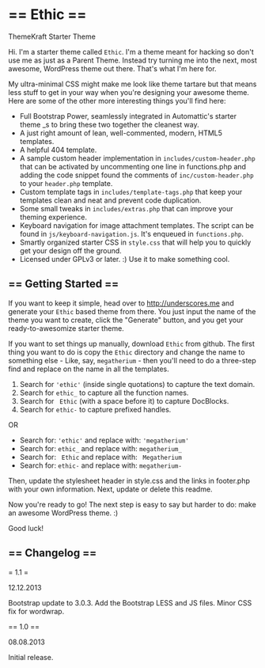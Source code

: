 == Ethic ==
=========

ThemeKraft Starter Theme


Hi. I'm a starter theme called `Ethic`. I'm a theme meant for hacking so don't use me as just as a Parent Theme. Instead try turning me into the next, most awesome, WordPress theme out there. That's what I'm here for.

My ultra-minimal CSS might make me look like theme tartare but that means less stuff to get in your way when you're designing your awesome theme. Here are some of the other more interesting things you'll find here:

* Full Bootstrap Power, seamlessly integrated in Automattic's starter theme _s to bring these two together the cleanest way.
* A just right amount of lean, well-commented, modern, HTML5 templates.
* A helpful 404 template.
* A sample custom header implementation in `includes/custom-header.php` that can be activated by uncommenting one line in functions.php and adding the code snippet found the comments of `inc/custom-header.php` to your `header.php` template.
* Custom template tags in `includes/template-tags.php` that keep your templates clean and neat and prevent code duplication.
* Some small tweaks in `includes/extras.php` that can improve your theming experience.
* Keyboard navigation for image attachment templates. The script can be found in `js/keyboard-navigation.js`. It's enqueued in `functions.php`.
* Smartly organized starter CSS in `style.css` that will help you to quickly get your design off the ground.
* Licensed under GPLv3 or later. :) Use it to make something cool.

== Getting Started ==
---------------------

If you want to keep it simple, head over to http://underscores.me and generate your `Ethic` based theme from there. You just input the name of the theme you want to create, click the "Generate" button, and you get your ready-to-awesomize starter theme.

If you want to set things up manually, download `Ethic` from github. The first thing you want to do is copy the `Ethic` directory and change the name to something else - Like, say, `megatherium` - then you'll need to do a three-step find and replace on the name in all the templates.

1. Search for `'ethic'` (inside single quotations) to capture the text domain.
2. Search for `ethic_` to capture all the function names.
3. Search for <code>&nbsp;Ethic</code> (with a space before it) to capture DocBlocks.
4. Search for `ethic-` to capture prefixed handles.

OR

* Search for: `'ethic'` and replace with: `'megatherium'`
* Search for: `ethic_` and replace with: `megatherium_`
* Search for: <code>&nbsp;Ethic</code> and replace with: <code>&nbsp;Megatherium</code>
* Search for: `ethic-` and replace with: `megatherium-`

Then, update the stylesheet header in style.css and the links in footer.php with your own information. Next, update or delete this readme.

Now you're ready to go! The next step is easy to say but harder to do: make an awesome WordPress theme. :)

Good luck!


== Changelog ==
---------------

= 1.1 =

12.12.2013

Bootstrap update to 3.0.3.
Add the Bootstrap LESS and JS files.
Minor CSS fix for wordwrap.

== 1.0 ==

08.08.2013

Initial release.



